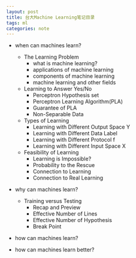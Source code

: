 ```yaml
---
layout: post
title: 台大Machine Learning笔记目录
tags: ml
categories: note
---
```

- when can machines learn?  
    - The Learning Problem  
        - what is machine learning?  
        - applications of machine learning  
        - components of machine learning  
        - machine learning and other fields  
    - Learning to Answer Yes/No  
        - Perceptron Hypothesis set  
        - Perceptron Learning Algorithm(PLA)  
        - Guarantee of PLA  
        - Non-Separable Data  
    - Types of Learning  
        - Learning with Different Output Space Y  
        - Learning with Different Data Label  
        - Learning with Different Protocol f  
        - Learning with Different Input Space X  
    - Feasibility of Learning  
        - Learning is Impossible?  
        - Probability to the Rescue  
        - Connection to Learning  
        - Connection to Real Learning  
- why can machines learn?  
    - Training versus Testing
        - Recap and Preview
        - Effective Number of Lines
        - Effective Number of Hypothesis
        - Break Point

- how can machines learn?  
- how can machines learn better?   

